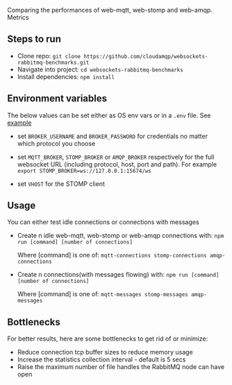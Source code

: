 Comparing the performances of web-mqtt, web-stomp and web-amqp. Metrics

## Steps to run

- Clone repo: `git clone https://github.com/cloudamqp/websockets-rabbitmq-benchmarks.git`
- Navigate into project: `cd websockets-rabbitmq-benchmarks`
- Install dependencies: `npm install`

## Environment variables

The below values can be set either as OS env vars or in a `.env`
file. See [example](web_mqtt/.env-example)

- set `BROKER_USERNAME` and `BROKER_PASSWORD` for credentials no matter which protocol you choose
- set `MQTT_BROKER`, `STOMP_BROKER` or `AMQP_BROKER` respectively for
  the full websocket URL (including protocol, host, port and path). For
  example ```export STOMP_BROKER=ws://127.0.0.1:15674/ws```

- set `VHOST` for the STOMP client

## Usage
You can either test idle connections or connections with messages

- Create n idle web-mqtt, web-stomp or web-amqp connections with:
    ```npm run [command] [number of connections]```

    Where [command] is one of: `mqtt-connections stomp-connections amqp-connections`

- Create n connections(with messages flowing)  with:
    ```npm run [command] [number of connections]```

    Where [command] is one of: `mqtt-messages stomp-messages amqp-messages`

## Bottlenecks

For better results, here are some bottlenecks to get rid of or minimize:

- Reduce connection tcp buffer sizes to reduce memory usage
- Increase the statistics collection interval - default is 5 secs
- Raise the maximum number of file handles the RabbitMQ node can have open
